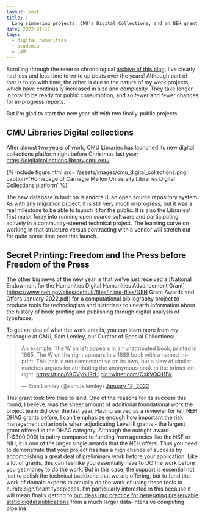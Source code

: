 ```yaml
---
layout: post
title: |
  Long simmering projects: CMU's Digital Collections, and an NEH grant
date: 2022-01-11
tags:
  - digital humanities
  - academia
  - LAM
---
```


Scrolling through the reverse chronological [archive of this blog](/archive), I've clearly had less and less time to write up posts over the years!
Although part of that is to do with time, the other is due to the nature of my work projects, which have continually increased in size and complexity.
They take longer in total to be ready for public consumption, and so fewer and fewer changes for in-progress reports.

But I'm glad to start the new year off with two finally-public projects.

## CMU Libraries Digital collections

After almost two years of work, CMU Libraries has launched its new digital collections platform right before Christmas last year: <https://digitalcollections.library.cmu.edu/>

{% include figure.html src='/assets/images/cmu_digital_collections.png' caption='Homepage of Carnegie Mellon University Libraries Digital Collections platform' %}

The new database is built on Islandora 8, an open source repository system.
As with any migration project, it is still very much in-progress, but it was a real milestone to be able to launch it for the public.
It is also the Libraries' first major foray into running open source software and participating actively in a community-steered technical project.
The learning curve on working in that structure versus contracting with a vendor will stretch out for quite some time past this launch.

## Secret Printing: Freedom and the Press before Freedom of the Press

The other big news of the new year is that we've just received a [National Endowment for the Humanities Digital Humanities Advancement Grant](https://www.neh.gov/sites/default/files/inline-files/NEH Grant Awards and Offers January 2022.pdf) for a computational bibliography project to produce tools for technologists and historians to unearth information about the history of book printing and publishing through digital analysis of typefaces.

To get an idea of what the work entails, you can learn more from my colleague at CMU, Sam Lemley, our Curator of Special Collections:

<blockquote class="twitter-tweet" data-partner="tweetdeck"><p lang="en" dir="ltr">An example. The W on left appears in an unattributed book, printed in 1685. The W on the right appears in a 1689 book with a named imprint. This pair is not demonstrative on its own, but a slew of similar matches argues for attributing the anonymous book to the printer on right. <a href="https://t.co/69CVybJRrH">https://t.co/69CVybJRrH</a> <a href="https://t.co/QxkVQQ11Bk">pic.twitter.com/QxkVQQ11Bk</a></p>&mdash; Sam Lemley (@samuellemley) <a href="https://twitter.com/samuellemley/status/1481267161473728517?ref_src=twsrc%5Etfw">January 12, 2022</a></blockquote>
<script async src="https://platform.twitter.com/widgets.js" charset="utf-8"></script>

This grant took two tries to land.
One of the reasons for its success this round, I believe, was the sheer amount of additional foundational work the project team did over the last year.
Having served as a reviewer for teh NEH DHAG grants before, I can't emphasize enough how important the risk management criterion is when adjudicating Level III grants - the largest grant offered in the DHAG category.
Although the outright award (~$300,000) is paltry compared to funding from agencies like the NSF or NIH, it is one of the larger single awards that the NEH offers.
Thus you need to demonstrate that your project has has a high chance of success by accomplishing a great deal of preliminary work before your application.
Like a lot of grants, this can feel like you essentially have to DO the work before you get money to do the work.
But in this case, the support is essential not just to polish the technical backbone that we are offering, but to fund the work of domain experts to actually do the work of using these tools to curate significant typepieces.
I'm particularly interested in this because it will mean finally getting to [put ideas into practice for generating preservable static digital publications](https://doi.org/10.1184/R1/18280082) from a much larger data-intensive computing pipeline.
